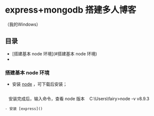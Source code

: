 # express+mongodb 搭建多人博客
（我的Windows）

## 目录
- [搭建基本 node 环境](#搭建基本 node 环境)
- 


### 搭建基本 node 环境
- 安装 [node](https://nodejs.org/zh-cn/) ，可下载后安装；
  ```sh
    安装完成后，输入命令，查看 node 版本
    C:\Users\fairy>node -v
    v8.9.3
  ```
- 安装 [express]()
